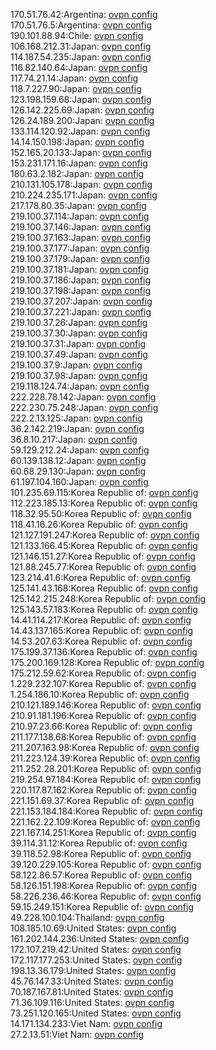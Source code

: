 170.51.76.42:Argentina: [ovpn config](vpn/170_51_76_42.ovpn)  
170.51.76.5:Argentina: [ovpn config](vpn/170_51_76_5.ovpn)  
190.101.88.94:Chile: [ovpn config](vpn/190_101_88_94.ovpn)  
106.168.212.31:Japan: [ovpn config](vpn/106_168_212_31.ovpn)  
114.187.54.235:Japan: [ovpn config](vpn/114_187_54_235.ovpn)  
116.82.140.64:Japan: [ovpn config](vpn/116_82_140_64.ovpn)  
117.74.21.14:Japan: [ovpn config](vpn/117_74_21_14.ovpn)  
118.7.227.90:Japan: [ovpn config](vpn/118_7_227_90.ovpn)  
123.198.159.68:Japan: [ovpn config](vpn/123_198_159_68.ovpn)  
126.142.225.69:Japan: [ovpn config](vpn/126_142_225_69.ovpn)  
126.24.189.200:Japan: [ovpn config](vpn/126_24_189_200.ovpn)  
133.114.120.92:Japan: [ovpn config](vpn/133_114_120_92.ovpn)  
14.14.150.198:Japan: [ovpn config](vpn/14_14_150_198.ovpn)  
152.165.20.133:Japan: [ovpn config](vpn/152_165_20_133.ovpn)  
153.231.171.16:Japan: [ovpn config](vpn/153_231_171_16.ovpn)  
180.63.2.182:Japan: [ovpn config](vpn/180_63_2_182.ovpn)  
210.131.105.178:Japan: [ovpn config](vpn/210_131_105_178.ovpn)  
210.224.235.171:Japan: [ovpn config](vpn/210_224_235_171.ovpn)  
217.178.80.35:Japan: [ovpn config](vpn/217_178_80_35.ovpn)  
219.100.37.114:Japan: [ovpn config](vpn/219_100_37_114.ovpn)  
219.100.37.146:Japan: [ovpn config](vpn/219_100_37_146.ovpn)  
219.100.37.163:Japan: [ovpn config](vpn/219_100_37_163.ovpn)  
219.100.37.177:Japan: [ovpn config](vpn/219_100_37_177.ovpn)  
219.100.37.179:Japan: [ovpn config](vpn/219_100_37_179.ovpn)  
219.100.37.181:Japan: [ovpn config](vpn/219_100_37_181.ovpn)  
219.100.37.186:Japan: [ovpn config](vpn/219_100_37_186.ovpn)  
219.100.37.198:Japan: [ovpn config](vpn/219_100_37_198.ovpn)  
219.100.37.207:Japan: [ovpn config](vpn/219_100_37_207.ovpn)  
219.100.37.221:Japan: [ovpn config](vpn/219_100_37_221.ovpn)  
219.100.37.26:Japan: [ovpn config](vpn/219_100_37_26.ovpn)  
219.100.37.30:Japan: [ovpn config](vpn/219_100_37_30.ovpn)  
219.100.37.31:Japan: [ovpn config](vpn/219_100_37_31.ovpn)  
219.100.37.49:Japan: [ovpn config](vpn/219_100_37_49.ovpn)  
219.100.37.9:Japan: [ovpn config](vpn/219_100_37_9.ovpn)  
219.100.37.98:Japan: [ovpn config](vpn/219_100_37_98.ovpn)  
219.118.124.74:Japan: [ovpn config](vpn/219_118_124_74.ovpn)  
222.228.78.142:Japan: [ovpn config](vpn/222_228_78_142.ovpn)  
222.230.75.248:Japan: [ovpn config](vpn/222_230_75_248.ovpn)  
222.2.13.125:Japan: [ovpn config](vpn/222_2_13_125.ovpn)  
36.2.142.219:Japan: [ovpn config](vpn/36_2_142_219.ovpn)  
36.8.10.217:Japan: [ovpn config](vpn/36_8_10_217.ovpn)  
59.129.212.24:Japan: [ovpn config](vpn/59_129_212_24.ovpn)  
60.139.138.12:Japan: [ovpn config](vpn/60_139_138_12.ovpn)  
60.68.29.130:Japan: [ovpn config](vpn/60_68_29_130.ovpn)  
61.197.104.160:Japan: [ovpn config](vpn/61_197_104_160.ovpn)  
101.235.69.115:Korea Republic of: [ovpn config](vpn/101_235_69_115.ovpn)  
112.223.185.13:Korea Republic of: [ovpn config](vpn/112_223_185_13.ovpn)  
118.32.95.50:Korea Republic of: [ovpn config](vpn/118_32_95_50.ovpn)  
118.41.16.26:Korea Republic of: [ovpn config](vpn/118_41_16_26.ovpn)  
121.127.191.247:Korea Republic of: [ovpn config](vpn/121_127_191_247.ovpn)  
121.133.166.45:Korea Republic of: [ovpn config](vpn/121_133_166_45.ovpn)  
121.146.151.27:Korea Republic of: [ovpn config](vpn/121_146_151_27.ovpn)  
121.88.245.77:Korea Republic of: [ovpn config](vpn/121_88_245_77.ovpn)  
123.214.41.6:Korea Republic of: [ovpn config](vpn/123_214_41_6.ovpn)  
125.141.43.168:Korea Republic of: [ovpn config](vpn/125_141_43_168.ovpn)  
125.142.215.248:Korea Republic of: [ovpn config](vpn/125_142_215_248.ovpn)  
125.143.57.183:Korea Republic of: [ovpn config](vpn/125_143_57_183.ovpn)  
14.41.114.217:Korea Republic of: [ovpn config](vpn/14_41_114_217.ovpn)  
14.43.137.165:Korea Republic of: [ovpn config](vpn/14_43_137_165.ovpn)  
14.53.207.63:Korea Republic of: [ovpn config](vpn/14_53_207_63.ovpn)  
175.199.37.136:Korea Republic of: [ovpn config](vpn/175_199_37_136.ovpn)  
175.200.169.128:Korea Republic of: [ovpn config](vpn/175_200_169_128.ovpn)  
175.212.59.62:Korea Republic of: [ovpn config](vpn/175_212_59_62.ovpn)  
1.229.232.107:Korea Republic of: [ovpn config](vpn/1_229_232_107.ovpn)  
1.254.186.10:Korea Republic of: [ovpn config](vpn/1_254_186_10.ovpn)  
210.121.189.146:Korea Republic of: [ovpn config](vpn/210_121_189_146.ovpn)  
210.91.181.196:Korea Republic of: [ovpn config](vpn/210_91_181_196.ovpn)  
210.97.23.66:Korea Republic of: [ovpn config](vpn/210_97_23_66.ovpn)  
211.177.138.68:Korea Republic of: [ovpn config](vpn/211_177_138_68.ovpn)  
211.207.163.98:Korea Republic of: [ovpn config](vpn/211_207_163_98.ovpn)  
211.223.124.39:Korea Republic of: [ovpn config](vpn/211_223_124_39.ovpn)  
211.252.28.201:Korea Republic of: [ovpn config](vpn/211_252_28_201.ovpn)  
219.254.97.184:Korea Republic of: [ovpn config](vpn/219_254_97_184.ovpn)  
220.117.87.162:Korea Republic of: [ovpn config](vpn/220_117_87_162.ovpn)  
221.151.69.37:Korea Republic of: [ovpn config](vpn/221_151_69_37.ovpn)  
221.153.184.184:Korea Republic of: [ovpn config](vpn/221_153_184_184.ovpn)  
221.162.22.109:Korea Republic of: [ovpn config](vpn/221_162_22_109.ovpn)  
221.167.14.251:Korea Republic of: [ovpn config](vpn/221_167_14_251.ovpn)  
39.114.31.12:Korea Republic of: [ovpn config](vpn/39_114_31_12.ovpn)  
39.118.52.98:Korea Republic of: [ovpn config](vpn/39_118_52_98.ovpn)  
39.120.229.105:Korea Republic of: [ovpn config](vpn/39_120_229_105.ovpn)  
58.122.86.57:Korea Republic of: [ovpn config](vpn/58_122_86_57.ovpn)  
58.126.151.198:Korea Republic of: [ovpn config](vpn/58_126_151_198.ovpn)  
58.226.236.46:Korea Republic of: [ovpn config](vpn/58_226_236_46.ovpn)  
59.15.249.151:Korea Republic of: [ovpn config](vpn/59_15_249_151.ovpn)  
49.228.100.104:Thailand: [ovpn config](vpn/49_228_100_104.ovpn)  
108.185.10.69:United States: [ovpn config](vpn/108_185_10_69.ovpn)  
161.202.144.236:United States: [ovpn config](vpn/161_202_144_236.ovpn)  
172.107.219.42:United States: [ovpn config](vpn/172_107_219_42.ovpn)  
172.117.177.253:United States: [ovpn config](vpn/172_117_177_253.ovpn)  
198.13.36.179:United States: [ovpn config](vpn/198_13_36_179.ovpn)  
45.76.147.33:United States: [ovpn config](vpn/45_76_147_33.ovpn)  
70.187.167.81:United States: [ovpn config](vpn/70_187_167_81.ovpn)  
71.36.109.116:United States: [ovpn config](vpn/71_36_109_116.ovpn)  
73.251.120.165:United States: [ovpn config](vpn/73_251_120_165.ovpn)  
14.171.134.233:Viet Nam: [ovpn config](vpn/14_171_134_233.ovpn)  
27.2.13.51:Viet Nam: [ovpn config](vpn/27_2_13_51.ovpn)  
